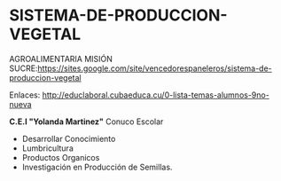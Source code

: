 # SISTEMA-DE-PRODUCCION-VEGETAL
AGROALIMENTARIA MISIÓN SUCRE:https://sites.google.com/site/vencedorespaneleros/sistema-de-produccion-vegetal

Enlaces:
http://educlaboral.cubaeduca.cu/0-lista-temas-alumnos-9no-nueva

 **C.E.I "Yolanda Martinez"** Conuco Escolar
+ Desarrollar Conocimiento
+ Lumbricultura
+ Productos Organicos
+ Investigación en Producción de Semillas.
